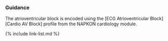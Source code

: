 ### Guidance

The atrioventricular block is encoded using the [ECG Atrioventricular Block][Cardio AV Block] profile from the NAPKON cardiology module.

{% include link-list.md %}
